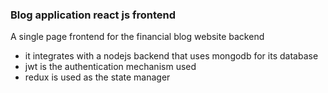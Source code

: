### Blog application react js frontend

A single page frontend for the financial blog website backend

- it integrates with a nodejs backend that uses mongodb for its database
- jwt is the authentication mechanism used
- redux is used as the state manager
